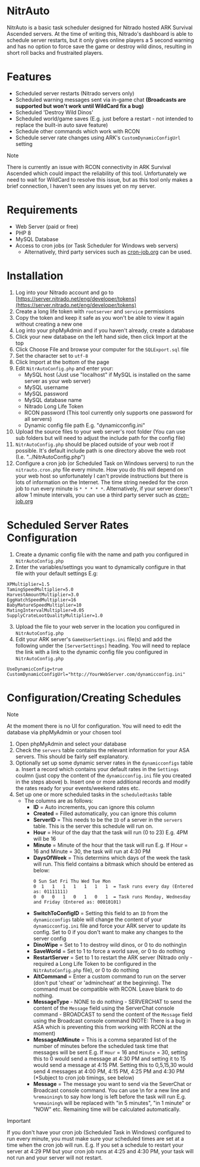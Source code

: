 # NitrAuto

NitrAuto is a basic task scheduler designed for Nitrado hosted ARK Survival Ascended servers. At the time of writing this, Nitrado's dashboard is able to schedule server restarts, but it only gives online players a 5 second warning and has no option to force save the game or destroy wild dinos, resulting in short roll backs and frustraited players.

# Features
- Scheduled server restarts (Nitrado servers only)
- Scheduled warning messages sent via in-game chat **(Broadcasts are supported but won't work until WildCard fix a bug)**
- Scheduled 'Destroy Wild Dinos'
- Scheduled world/game saves (E.g. just before a restart - not intended to replace the built-in auto save feature)
- Schedule other commands which work with RCON
- Schedule server rate changes using ARK's `CustomDynamicConfigUrl` setting

> [!NOTE]
> There is currently an issue with RCON connectivity in ARK Survival Ascended which could impact the reliability of this tool. Unfortunately we need to wait for WildCard to resolve this issue, but as this tool only makes a brief connection, I haven't seen any issues yet on my server.

# Requirements
- Web Server (paid or free)
- PHP 8
- MySQL Database
- Access to cron jobs (or Task Scheduler for Windows web servers)
    - Alternatively, third party services such as [cron-job.org](https://cron-job.org) can be used.

# Installation
1. Log into your Nitrado account and go to [https://server.nitrado.net/eng/developer/tokens](https://server.nitrado.net/eng/developer/tokens)
2. Create a long life token with `rootserver` and `service` permissions
3. Copy the token and keep it safe as you won't be able to view it again without creating a new one
4. Log into your phpMyAdmin and if you haven't already, create a database
5. Click your new database on the left hand side, then click Import at the top
6. Click Choose File and browse your computer for the `SQLExport.sql` file
7. Set the character set to `utf-8`
8. Click Import at the bottom of the page
9. Edit `NitrAutoConfig.php` and enter your:
    - MySQL host (Just use "localhost" if MySQL is installed on the same server as your web server)
    - MySQL username
    - MySQL password
    - MySQL database name
    - Nitrado Long Life Token
    - RCON password (This tool currently only supports one password for all servers)
    - Dynamic config file path E.g. "dynamicconfig.ini"
10. Upload the source files to your web server's root folder (You can use sub folders but will need to adjust the include path for the config file)
11. `NitrAutoConfig.php` should be placed outside of your web root if possible. It's default include path is one directory above the web root (I.e. "../NitrAutoConfig.php")
12. Configure a cron job (or Scheduled Task on Windows servers) to run the `nitrauto.cron.php` file every minute. How you do this will depend on your web host so unfortunately I can't provide instructions but there is lots of information on the Internet. The time string needed for the cron job to run every minute is `* * * * *`. Alternatively, if your server doesn't allow 1 minute intervals, you can use a third party server such as [cron-job.org](https://cron-job.org)

# Scheduled Server Rates Configuration
1. Create a dynamic config file with the name and path you configured in `NitrAutoConfig.php`
2. Enter the variables/settings you want to dynamically configure in that file with your default settings E.g:

```
XPMultiplier=1.5
TamingSpeedMultiplier=5.0
HarvestAmountMultiplier=3.0
EggHatchSpeedMultiplier=16
BabyMatureSpeedMultiplier=10
MatingIntervalMultiplier=0.05
SupplyCrateLootQualityMultiplier=1.0
```

3. Upload the file to your web server in the location you configured in `NitrAutoConfig.php`
4. Edit your ARK server's `GameUserSettings.ini` file(s) and add the following under the `[ServerSettings]` heading. You will need to replace the link with a link to the dynamic config file you configured in `NitrAutoConfig.php`
```
UseDynamicConfig=true
CustomDynamicConfigUrl="http://YourWebServer.com/dynamicconfig.ini"
```

# Configuration/Creating Schedules
> [!NOTE]
> At the moment there is no UI for configuration. You will need to edit the database via phpMyAdmin or your chosen tool
1. Open phpMyAdmin and select your database
2. Check the `servers` table contains the relevant information for your ASA servers. This should be fairly self explanatory.
3. Optionally set up some dynamic server rates in the `dynamicconfigs` table
    a. Insert a record which contains your default rates in the `Settings` coulmn (just copy the content of the `dynamicconfig.ini` file you created in the steps above)
    b. Insert one or more additional records and modify the rates ready for your events/weekend rates etc.
4. Set up one or more scheduled tasks in the `scheduledtasks` table
    - The columns are as follows:
        - **ID** = Auto increments, you can ignore this column
        - **Created** = Filled automatically, you can ignore this column
        - **ServerID** = This needs to be the `ID` of a server in the `servers` table. This is the server this schedule will run on.
        - **Hour** = Hour of the day that the task will run (0 to 23) E.g. 4PM will be 16
        - **Minute** = Minute of the hour that the task will run E.g. If Hour = 16 and Minute = 30, the task will run at 4:30 PM
        - **DaysOfWeek** = This determins which days of the week the task will run. This field contains a bitmask which should be entered as below:
            ```
            0 Sun Sat Fri Thu Wed Tue Mon
            0  1   1   1   1   1   1   1  = Task runs every day (Entered as: 01111111)
            0  0   0   1   0   1   0   1  = Task runs Monday, Wednesday and Friday (Entered as: 00010101)
            ```
        - **SwitchToConfigID** = Setting this field to an `ID` from the `dynamicconfigs` table will change the content of your `dynamicconfig.ini` file and force your ARK server to update its config. Set to 0 if you don't want to make any changes to the server config
        - **DinoWipe** = Set to 1 to destroy wild dinos, or 0 to do nothing\n
        - **SaveWorld** = Set to 1 to force a world save, or 0 to do nothing
        - **RestartServer** = Set to 1 to restart the ARK server (Nitrado only - required a Long Life Token to be configured in the `NitrAutoConfig.php` file), or 0 to do nothing
        - **AltCommand** = Enter a custom command to run on the server (don't put 'cheat' or 'admincheat' at the beginning). The command must be compatible with RCON. Leave blank to do nothing.
        - **MessageType**
                        - NONE to do nothing
                        - SERVERCHAT to send the content of the `Message` field using the ServerChat console command
                        - BROADCAST to send the content of the `Message` field using the Broadcast console command (NOTE: There is a bug in ASA which is preventing this from working with RCON at the moment)
        - **MessageAtMinute** = This is a comma separated list of the number of minutes before the scheduled task time that messages will be sent E.g. If `Hour` = 16 and `Minute` = 30, setting this to 0 would send a message at 4:30 PM and setting it to 15 would send a message at 4:15 PM. Setting this to 0,5,15,30 would send 4 messages at 4:00 PM, 4:15 PM, 4:25 PM and 4:30 PM (*Subject to cron job timings, see below)
        - **Message** = The message you want to send via the SeverChat or Broadcast console command. You can use \n for a new line and `%remaining%` to say how long is left before the task will run E.g. `%remaining%` will be replaced with "in 5 minutes", "in 1 minute" or "NOW" etc. Remaining time will be calculated automatically.

> [!IMPORTANT]
> If you don't have your cron job (Scheduled Task in Windows) configured to run every minute, you must make sure your scheduled times are set at a time when the cron job will run.
> E.g. If you set a schedule to restart your server at 4:29 PM but your cron job runs at 4:25 and 4:30 PM, your task will not run and your server will not restart.
